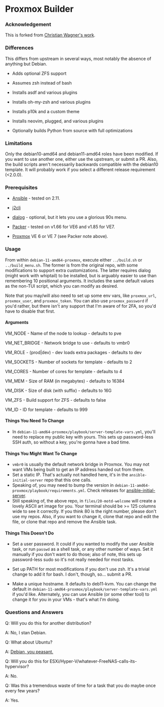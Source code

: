 # Proxmox Builder

### Acknowledgement

This is forked from [Christian Wagner's work](https://github.com/chriswayg/packer-proxmox-templates).

### Differences

This differs from upstream in several ways, most notably the absence of anything but Debian.

-  Adds optional ZFS support

-  Assumes zsh instead of bash

-  Installs asdf and various plugins

-  Installs oh-my-zsh and various plugins

-  Installs p10k and a custom theme

-  Installs neovim, plugged, and various plugins

-  Optionally builds Python from source with full optimizations

### Limitations

Only the debian10-amd64 and debian11-amd64 roles have been modified. If you want to use another one, either use the upstream, or submit a PR. Also, the build scripts aren't necessarily backwards compatible with the debian10 template. It will probably work if you select a different release requirement (<2.0.0).

### Prerequisites

-  [Ansible](https://docs.ansible.com/ansible/latest/installation_guide/index.html) - tested on 2.11.

-  [j2cli](https://github.com/kolypto/j2cli)

-  [dialog](https://invisible-island.net/dialog/) - optional, but it lets you use a glorious 90s menu.

-  [Packer](https://github.com/hashicorp/packer/releases) - tested on v1.66 for VE6 and v1.85 for VE7.

-  [Proxmox](https://www.proxmox.com/en/downloads/category/iso-images-pve) VE 6 or VE 7 (see Packer note above).

### Usage

From within `debian-11-amd64-proxmox`, execute either `../build.sh` or `../build_menu.sh`. The former is from the original repo, with some modifications to support extra customizations. The latter requires dialog (might work with whiptail) to be installed, but is arguably easier to use than remembering 10 positional arguments. It includes the same default values as the non-TUI script, which you can modify as desired.

Note that you may/will also need to set up some env vars, like `proxmox_url`, `proxmox_user`, and `proxmox_token`. You can also use `proxmox_password` if you'd rather, but there isn't any support that I'm aware of for 2FA, so you'd have to disable that first.

#### Arguments

VM_NODE       - Name of the node to lookup - defaults to pve

VM_NET_BRIDGE - Network bridge to use - defaults to vmbr0

VM_ROLE       - (prod|dev) - dev loads extra packages - defaults to dev

VM_SOCKETS    - Number of sockets for template - defaults to 2

VM_CORES      - Number of cores for template - defaults to 4

VM_MEM        - Size of RAM (in megabytes) - defaults to 16384

VM_DISK       - Size of disk (with suffix) - defaults to 16G

VM_ZFS        - Build support for ZFS - defaults to false

VM_ID         - ID for template - defaults to 999

#### Things You Need To Change

- In `debian-11-amd64-proxmox/playbook/server-template-vars.yml`, you'll need to replace my public key with yours. This sets up password-less SSH auth, so without a key, you're gonna have a bad time.

#### Things You Might Want To Change

- `vmbr0` is usually the default network bridge in Proxmox. You may not want VMs being built to get an IP address handed out from there.
- Set a static IP. That's actually not handled here, it's in the `ansible-initial-server` repo that this one calls.
- Speaking of, you may need to bump the version in `debian-11-amd64-proxmox/playbook/requirements.yml`. Check releases for [ansible-initial-server](https://github.com/stephanGarland/ansible-initial-server/releases).
- Still speaking of, the above repo, in `files/20-motd-welcome` will create a lovely ASCII art image for you. Your terminal should be >= 125 columns wide to see it correctly. If you think 80 is the right number, please don't use my repos. Also, if you want to change it, clone that repo and edit the file, or clone that repo and remove the Ansible task.

#### Things This Doesn't Do

- Set a user password. It could if you wanted to modify the user Ansible task, or run `passwd` as a shell task, or any other number of ways. Set it manually if you don't want to do those; also of note, this sets up password-less sudo so it's not really needed for most tasks.

- Set up PATH for most modifications if you don't use zsh. It's a trivial change to add it for bash. I don't, though, so... submit a PR.

- Make a unique hostname. It defaults to deb11-kvm. You can change the default in `debian-11-amd64-proxmox/playbook/server-template-vars.yml` if you'd like. Alternately, you can use Ansible (or some other tool) to change it for you in your VMs - that's what I'm doing.

### Questions and Answers

Q: Will you do this for another distribution?

A: No, I stan Debian.

Q: What about Ubuntu?

A: [Debian, you peasant.](https://web.archive.org/web/20210322171735/http://ars.userfriendly.org/cartoons/?id=19990301)

Q: Will you do this for ESXi/Hyper-V/whatever-FreeNAS-calls-its-hypervisor?

A: No.

Q: Was this a tremendous waste of time for a task that you do maybe once every few years?

A: Yes.
